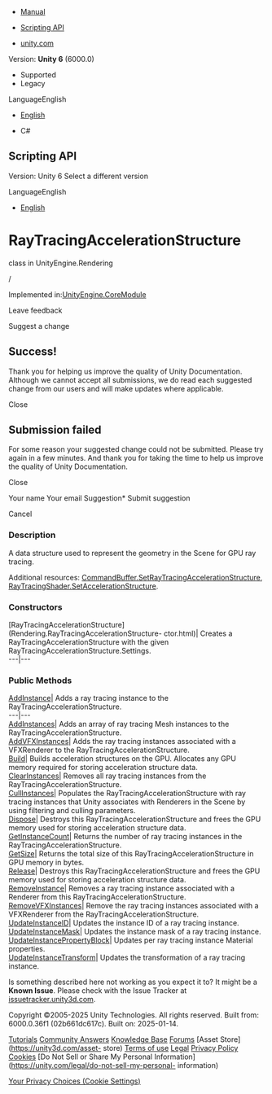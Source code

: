 [ ]()

  * [Manual](../Manual/index.html)
  * [Scripting API](../ScriptReference/index.html)

  * [unity.com](https://unity.com/)

Version: **Unity 6** (6000.0)

  * Supported
  * Legacy

LanguageEnglish

  * [English]()

  * C#

[ ](https://docs.unity3d.com)

## Scripting API

Version: Unity 6 Select a different version

LanguageEnglish

  * [English]()

# RayTracingAccelerationStructure

class in UnityEngine.Rendering

/

Implemented in:[UnityEngine.CoreModule](UnityEngine.CoreModule.html)

Leave feedback

Suggest a change

## Success!

Thank you for helping us improve the quality of Unity Documentation. Although
we cannot accept all submissions, we do read each suggested change from our
users and will make updates where applicable.

Close

## Submission failed

For some reason your suggested change could not be submitted. Please <a>try
again</a> in a few minutes. And thank you for taking the time to help us
improve the quality of Unity Documentation.

Close

Your name Your email Suggestion* Submit suggestion

Cancel

[ ]()

### Description

A data structure used to represent the geometry in the Scene for GPU ray
tracing.

Additional resources:
[CommandBuffer.SetRayTracingAccelerationStructure](Rendering.CommandBuffer.SetRayTracingAccelerationStructure.html),
[RayTracingShader.SetAccelerationStructure](Rendering.RayTracingShader.SetAccelerationStructure.html).

### Constructors

[RayTracingAccelerationStructure](Rendering.RayTracingAccelerationStructure-
ctor.html)| Creates a RayTracingAccelerationStructure with the given
RayTracingAccelerationStructure.Settings.  
---|---  
  
### Public Methods

[AddInstance](Rendering.RayTracingAccelerationStructure.AddInstance.html)|
Adds a ray tracing instance to the RayTracingAccelerationStructure.  
---|---  
[AddInstances](Rendering.RayTracingAccelerationStructure.AddInstances.html)|
Adds an array of ray tracing Mesh instances to the
RayTracingAccelerationStructure.  
[AddVFXInstances](Rendering.RayTracingAccelerationStructure.AddVFXInstances.html)|
Adds the ray tracing instances associated with a VFXRenderer to the
RayTracingAccelerationStructure.  
[Build](Rendering.RayTracingAccelerationStructure.Build.html)| Builds
acceleration structures on the GPU. Allocates any GPU memory required for
storing acceleration structure data.  
[ClearInstances](Rendering.RayTracingAccelerationStructure.ClearInstances.html)|
Removes all ray tracing instances from the RayTracingAccelerationStructure.  
[CullInstances](Rendering.RayTracingAccelerationStructure.CullInstances.html)|
Populates the RayTracingAccelerationStructure with ray tracing instances that
Unity associates with Renderers in the Scene by using filtering and culling
parameters.  
[Dispose](Rendering.RayTracingAccelerationStructure.Dispose.html)| Destroys
this RayTracingAccelerationStructure and frees the GPU memory used for storing
acceleration structure data.  
[GetInstanceCount](Rendering.RayTracingAccelerationStructure.GetInstanceCount.html)|
Returns the number of ray tracing instances in the
RayTracingAccelerationStructure.  
[GetSize](Rendering.RayTracingAccelerationStructure.GetSize.html)| Returns the
total size of this RayTracingAccelerationStructure in GPU memory in bytes.  
[Release](Rendering.RayTracingAccelerationStructure.Release.html)| Destroys
this RayTracingAccelerationStructure and frees the GPU memory used for storing
acceleration structure data.  
[RemoveInstance](Rendering.RayTracingAccelerationStructure.RemoveInstance.html)|
Removes a ray tracing instance associated with a Renderer from this
RayTracingAccelerationStructure.  
[RemoveVFXInstances](Rendering.RayTracingAccelerationStructure.RemoveVFXInstances.html)|
Remove the ray tracing instances associated with a VFXRenderer from the
RayTracingAccelerationStructure.  
[UpdateInstanceID](Rendering.RayTracingAccelerationStructure.UpdateInstanceID.html)|
Updates the instance ID of a ray tracing instance.  
[UpdateInstanceMask](Rendering.RayTracingAccelerationStructure.UpdateInstanceMask.html)|
Updates the instance mask of a ray tracing instance.  
[UpdateInstancePropertyBlock](Rendering.RayTracingAccelerationStructure.UpdateInstancePropertyBlock.html)|
Updates per ray tracing instance Material properties.  
[UpdateInstanceTransform](Rendering.RayTracingAccelerationStructure.UpdateInstanceTransform.html)|
Updates the transformation of a ray tracing instance.  
  
Is something described here not working as you expect it to? It might be a
**Known Issue**. Please check with the Issue Tracker at
[issuetracker.unity3d.com](https://issuetracker.unity3d.com).

Copyright ©2005-2025 Unity Technologies. All rights reserved. Built from:
6000.0.36f1 (02b661dc617c). Built on: 2025-01-14.

[Tutorials](https://unity3d.com/learn) [Community
Answers](https://answers.unity3d.com) [Knowledge
Base](https://support.unity3d.com/hc/en-us)
[Forums](https://forum.unity3d.com) [Asset Store](https://unity3d.com/asset-
store) [Terms of use](https://docs.unity3d.com/Manual/TermsOfUse.html)
[Legal](https://unity.com/legal) [Privacy
Policy](https://unity.com/legal/privacy-policy)
[Cookies](https://unity.com/legal/cookie-policy) [Do Not Sell or Share My
Personal Information](https://unity.com/legal/do-not-sell-my-personal-
information)

[Your Privacy Choices (Cookie Settings)](javascript:void\(0\);)

